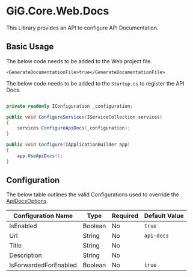 # GiG.Core.Web.Docs

This Library provides an API to configure API Documentation.

## Basic Usage

The below code needs to be added to the Web project file.

```
<GenerateDocumentationFile>true</GenerateDocumentationFile>
```

The below code needs to be added to the `Startup.cs` to register the API Docs. 

```csharp

private readonly IConfiguration _configuration;

public void ConfigureServices(IServiceCollection services)
{
    services.ConfigureApiDocs(_configuration);
}

public void Configure(IApplicationBuilder app)
{
    app.UseApiDocs();
}

```

## Configuration

The below table outlines the valid Configurations used to override the [ApiDocsOptions](../src/GiG.Core.Web.Docs/Abstractions/ApiDocsOptions.cs).

| Configuration Name    | Type	  | Required | Default Value	|
|-----------------------|---------|----------|------------------|
| IsEnabled             | Boolean | No       | `true`           | 
| Url                   | String  | No       | `api-docs`      |
| Title                 | String  | No       | <null>           |
| Description           | String  | No       | <null>           | 
| IsForwardedForEnabled | Boolean | No       | `true`           |
